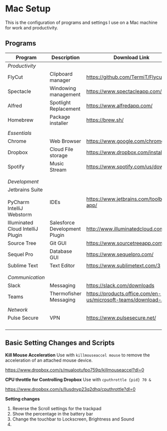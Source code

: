 # Mac Setup
This is the configuration of programs and settings I use on a Mac machine for work and productivity. 

## Programs
| **Program**                                             | **Description**               | **Download Link**                                              | **Paid/Free** |
| ------------------------------------------------------- | ----------------------------- | -------------------------------------------------------------- | ------------- |
| *Productivity*                                          |                               |                                                                |               |
| FlyCut                                                  | Clipboard manager             | https://github.com/TermiT/Flycut                               | Free          |
| Spectacle                                               | Windowing management          | https://www.spectacleapp.com/                                  | Free          |
| Alfred                                                  | Spotlight Replacement         | https://www.alfredapp.com/                                     | Free          |
| Homebrew                                                | Package installer             | https://brew.sh/                                               | Free          |
|                                                         |                               |                                                                |               |
| *Essentials*                                            |                               |                                                                |               |
| Chrome                                                  | Web Browser                   | https://www.google.com/chrome/                                 | Free          |
| Dropbox                                                 | Cloud File storage            | https://www.dropbox.com/install                                | Paid          |
| Spotify                                                 | Music Stream                  | https://www.spotify.com/us/download                            | Paid          |
|                                                         |                               |                                                                |               |
|                                                         |                               |                                                                |               |
| *Development*                                           |                               |                                                                |               |
| Jetbrains Suite <br><br>PyCharm<br>IntelliJ<br>Webstorm | IDEs                          | https://www.jetbrains.com/toolbox-app/                         | Paid          |
| Illuminated Cloud IntelliJ Plugin                       | Salesforce Development Plugin | http://www.illuminatedcloud.com/                               | Paid          |
| Source Tree                                             | Git GUI                       | https://www.sourcetreeapp.com/                                 | Free          |
| Sequel Pro                                              | Database GUI                  | https://www.sequelpro.com/                                     | Free          |
| Sublime Text                                            | Text Editor                   | https://www.sublimetext.com/3                                  | Free          |
|                                                         |                               |                                                                |               |
|                                                         |                               |                                                                |               |
| *Communication*                                         |                               |                                                                |               |
| Slack                                                   | Messaging                     | https://slack.com/downloads                                    | Paid          |
| Teams                                                   | Thermofisher Messaging        | https://products.office.com/en-us/microsoft-teams/download-app | Free          |
|                                                         |                               |                                                                |               |
| *Network*                                               |                               |                                                                |               |
| Pulse Secure                                            | VPN                           | https://www.pulsesecure.net/                                   | Paid          |
|                                                         |                               |                                                                |               |
|                                                         |                               |                                                                |               |
|                                                         |                               |                                                                |               |
|                                                         |                               |                                                                |               |

## Basic Setting Changes and Scripts

**Kill Mouse Acceleration**
Use with `killmouseaccel mouse` to remove the acceleration of an attached mouse device.

https://www.dropbox.com/s/mualootufpo759q/killmouseaccel?dl=0


**CPU throttle for Controlling Dropbox**
Use with `cputhrottle {pid} 70 &`

https://www.dropbox.com/s/llusdnyp23q2dhq/cputhrottle?dl=0


**Setting changes**

1. Reverse the Scroll settings for the trackpad
2. Show the percentage in the battery bar
3. Change the touchbar to Lockscreen, Brightness and Sound
4. 

